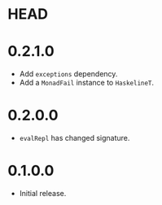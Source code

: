 HEAD
====

0.2.1.0
=======

- Add `exceptions` dependency.
- Add a `MonadFail` instance to `HaskelineT`.

0.2.0.0
=======

- `evalRepl` has changed signature.

0.1.0.0
=======

- Initial release.
